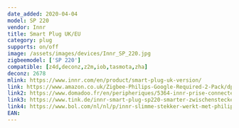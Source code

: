 ```yaml
---
date_added: 2020-04-04
model: SP 220
vendor: Innr
title: Smart Plug UK/EU
category: plug
supports: on/off
image: /assets/images/devices/Innr_SP_220.jpg
zigbeemodel: ['SP 220']
compatible: [z4d,deconz,z2m,iob,tasmota,zha]
deconz: 2678
mlink: https://www.innr.com/en/product/smart-plug-uk-version/
link: https://www.amazon.co.uk/Zigbee-Philips-Google-Required-2-Pack/dp/B07SLZVM78
link2: https://www.domadoo.fr/en/peripheriques/5364-innr-prise-connectee-super-slim-zigbee-30-pack-de-2-prises-8718781552664.html
link3: https://www.tink.de/innr-smart-plug-sp220-smarter-zwischenstecker-2er-pack
link4: https://www.bol.com/nl/nl/p/innr-slimme-stekker-werkt-met-philips-hue-zigbee-smart-plug-2-pack/9300000001640325/
EAN: 
---
```

